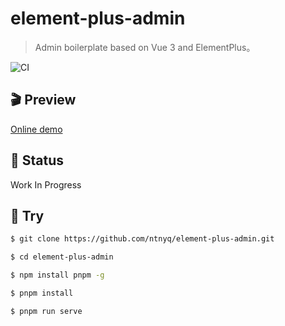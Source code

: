 # element-plus-admin

> Admin boilerplate based on Vue 3 and ElementPlus。

![CI](https://github.com/ntnyq/element-plus-admin/workflows/CI/badge.svg)

## :clapper: Preview

[Online demo](https://ntnyq.github.io/element-plus-admin)

## :construction: Status

Work In Progress

## :apple: Try

```sh
$ git clone https://github.com/ntnyq/element-plus-admin.git

$ cd element-plus-admin

$ npm install pnpm -g

$ pnpm install

$ pnpm run serve
```

